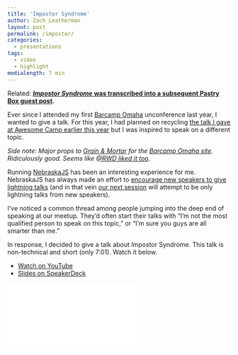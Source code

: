 ```yaml
---
title: 'Impostor Syndrome'
author: Zach Leatherman
layout: post
permalink: /impostor/
categories:
  - presentations
tags:
  - video
  - highlight
medialength: 7 min
---
```


Related: **[*Impostor Syndrome* was transcribed into a subsequent Pastry Box guest post](/web/pastrybox-impostor-syndrome/).**

Ever since I attended my first [Barcamp Omaha](http://barcampomaha.org/) unconference last year, I wanted to give a talk. For this year, I had planned on recycling [the talk I gave at Awesome Camp earlier this year](https://speakerdeck.com/zachleat/side-projects) but I was inspired to speak on a different topic.

*Side note: Major props to [Grain & Mortar](http://grainandmortar.com/) for the [Barcamp Omaha site](http://barcampomaha.org/). Ridiculously good. Seems like [@RWD liked it too](https://twitter.com/RWD/status/376086131018067968).*

Running [NebraskaJS](http://nebraskajs.com/) has been an interesting experience for me. NebraskaJS has always made an effort to [encourage new speakers to give lightning talks](http://nebraskajs.com/2013/call-for-new-speakers/) (and in that vein [our next session](http://www.meetup.com/nebraskajs/events/118573952/) will attempt to be only lightning talks from new speakers).

I’ve noticed a common thread among people jumping into the deep end of speaking at our meetup. They’d often start their talks with “I’m not the most qualified person to speak on this topic,” or “I’m sure you guys are all smarter than me.”

In response, I decided to give a talk about Impostor Syndrome. This talk is non-technical and short (only 7:01). Watch it below.

* [Watch on YouTube](http://www.youtube.com/watch?v=F_aCFKA6C6Q)
* [Slides on SpeakerDeck](https://speakerdeck.com/zachleat/impostor-syndrome)

<div class="fluid-width-video-wrapper"><iframe src="//www.youtube.com/embed/F_aCFKA6C6Q" frameborder="0" allowfullscreen></iframe></div>
